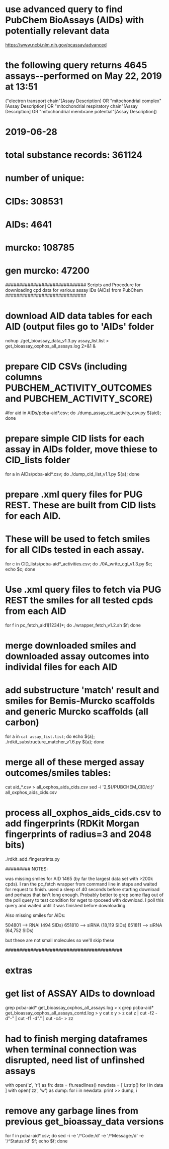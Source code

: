 
# use advanced query to find PubChem BioAssays (AIDs) with potentially relevant data
https://www.ncbi.nlm.nih.gov/pcassay/advanced

# the following query returns 4645 assays--performed on May 22, 2019 at 13:51
("electron transport chain"[Assay Description] OR "mitochondrial complex"[Assay Description] OR "mitochondrial respiratory chain"[Assay Description] OR "mitochondrial membrane potential"[Assay Description])


# 2019-06-28
#
# total substance records: 361124
#
# number of unique:
# 	CIDs:		308531
#	AIDs:		4641
#	murcko:		108785 
#	gen murcko:	47200


#############################
Scripts and Procedure for downloading cpd data for various assay IDs (AIDs) from PubChem
#############################

# download AID data tables for each AID (output files go to 'AIDs' folder
nohup ./get_bioassay_data_v1.3.py assay_list.list > get_bioassay_oxphos_all_assays.log 2>&1 &

# prepare CID CSVs (including columns PUBCHEM_ACTIVITY_OUTCOMES and PUBCHEM_ACTIVITY_SCORE)
#for aid in AIDs/pcba-aid*.csv; do ./dump_assay_cid_activity_csv.py ${aid}; done

# prepare simple CID lists for each assay in AIDs folder, move thiese to CID_lists folder
for a in AIDs/pcba-aid*.csv; do ./dump_cid_list_v1.1.py  ${a}; done

# prepare .xml query files for PUG REST. These are built from CID lists for each AID.
# These will be used to fetch smiles for all CIDs tested in each assay.
for c in CID_lists/pcba-aid*_activities.csv; do ./0A_write_cgi_v1.3.py $c; echo $c; done

# Use .xml query files to fetch via PUG REST the smiles for all tested cpds from each AID
for f in pc_fetch_aid1[1234]*; do ./wrapper_fetch_v1.2.sh $f; done

# merge downloaded smiles and downloaded assay outcomes into individal files for each AID
# add substructure 'match' result and smiles for Bemis-Murcko scaffolds and generic Murcko scaffolds (all carbon)
for a in `cat assay_list.list`; do echo ${a}; ./rdkit_substructure_matcher_v1.6.py ${a}; done

# merge all of these merged assay outcomes/smiles tables:
cat aid_*.csv > all_oxphos_aids_cids.csv
sed -i '2,${/PUBCHEM_CID/d;}' all_oxphos_aids_cids.csv

# process all_oxphos_aids_cids.csv to add fingerprints (RDKit Morgan fingerprints of radius=3 and 2048 bits)
./rdkit_add_fingerprints.py


#########
NOTES:

was missing smiles for AID 1465 (by far the largest data set with >200k cpds). I ran the pc_fetch wrapper from command line in steps and waited for request to finish. used a sleep of 40 seconds before starting download and perhaps that isn't long enough. Probably better to grep some flag out of the poll query to test condition for wget to rpoceed with download. I poll this query and waited until it was finished before downloading.

Also missing smiles for AIDs:

504801 --> RNAi (494 SIDs)
651810 --> siRNA (18,119 SIDs)
651811 --> siRNA (64,752 SIDs)

but these are not small molecules so we'll skip these


##########################################
# extras

# get list of ASSAY AIDs to download
grep pcba-aid* get_bioassay_oxphos_all_assays.log > x
grep pcba-aid* get_bioassay_oxphos_all_assays_contd.log > y
cat x y > z
cat z | cut -f2 -d"-" | cut -f1 -d"." | cut -c4- > zz

# had to finish merging dataframes when terminal connection was disrupted, need list of unfinshed assays
with open('z', 'r') as fh:
    data = fh.readlines()
newdata = [ i.strip() for i in data ]
with open('zz', 'w') as dump:
    for i in newdata:
        print >> dump, i

# remove any garbage lines from previous get_bioassay_data versions
for f in pcba-aid*.csv; do sed -i -e '/^Code:/d' -e '/^Message:/d' -e '/^Status:/d' $f; echo $f; done





